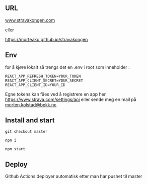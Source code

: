 ## URL

www.stravakongen.com

eller

https://morteako.github.io/stravakongen

## Env
for å kjøre lokalt så trengs det en .env i root som inneholder :
```
REACT_APP_REFRESH_TOKEN=YOUR_TOKEN
REACT_APP_CLIENT_SECRET=YOUR_SECRET
REACT_APP_CLIENT_ID=YOUR_ID
```
Egne tokens kan fåes ved å registrere en app her https://www.strava.com/settings/api
eller sende meg en mail på morten.kolstad@bekk.no

## Install and start
`git checkout master`

`npm i`

`npm start`

## Deploy
Github Actions deployer automatisk etter man har pushet til master

